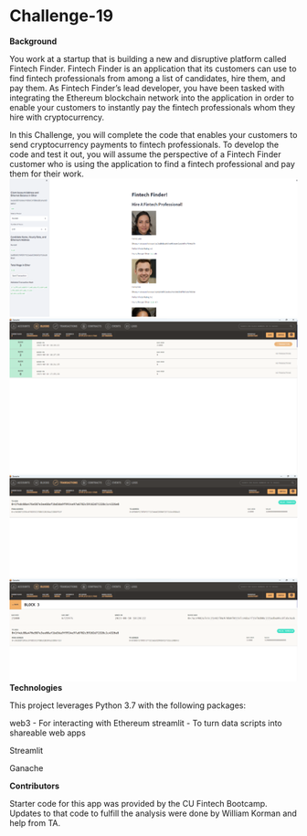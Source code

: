 # Challenge-19

**Background**

You work at a startup that is building a new and disruptive platform called Fintech Finder. Fintech Finder is an application that its customers can use to find fintech professionals from among a list of candidates, hire them, and pay them. As Fintech Finder’s lead developer, you have been tasked with integrating the Ethereum blockchain network into the application in order to enable your customers to instantly pay the fintech professionals whom they hire with cryptocurrency.

In this Challenge, you will complete the code that enables your customers to send cryptocurrency payments to fintech professionals. To develop the code and test it out, you will assume the perspective of a Fintech Finder customer who is using the application to find a fintech professional and pay them for their work.
![Screenshot 2 Challenge 19](https://github.com/Willykman/Challenge-19/blob/main/Screenshot%202%20Challenge%2019.png)
![Ganach 1](https://github.com/Willykman/Challenge-19/blob/main/Ganache%201.png)
![Ganach 2](https://github.com/Willykman/Challenge-19/blob/main/Ganache%202.png)
![Ganach 3](https://github.com/Willykman/Challenge-19/blob/main/Ganache%203.png)
**Technologies** 

This project leverages Python 3.7 with the following packages:

web3 - For interacting with Ethereum streamlit - To turn data scripts into shareable web apps

Streamlit

Ganache

**Contributors** 

Starter code for this app was provided by the CU Fintech Bootcamp. Updates to that code to fulfill the analysis were done by William Korman and help from TA.
